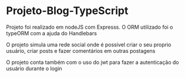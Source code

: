 <h1>Projeto-Blog-TypeScript</h1>
    <p>Projeto foi realizado em nodeJS com Expresss. O ORM utilizado foi o typeORM com a ajuda do Handlebars</p>
    <p>O projeto simula uma rede social onde é possível criar o seu proprio usuário, criar posts e fazer comentários em outras postagens</p>
    <p>O projeto conta também com o uso do jwt para fazer a autenticação do usuário durante o login</p>
        <img src="https://raw.githubusercontent.com/AndreTipolt/Projeto-Blog-TypeScript/main/img/coments.JPG" alt="" style=" display: block;">
        <img src="https://github.com/AndreTipolt/Projeto-Blog-TypeScript/blob/main/img/createUser.JPG?raw=true" alt="" style=" display: block;">
        <img src="https://github.com/AndreTipolt/Projeto-Blog-TypeScript/blob/main/img/home.JPG?raw=true" alt="" style=" display: block;">
        <img src="https://github.com/AndreTipolt/Projeto-Blog-TypeScript/blob/main/img/loginpage.JPG?raw=true" alt="" style=" display: block; margin-bottom: 40px;">
